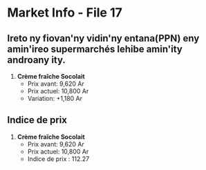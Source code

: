 # Market Info - File 17

## Ireto ny fiovan'ny vidin'ny entana(PPN) eny amin'ireo supermarchés lehibe amin'ity androany ity.

1. **Crème fraîche Socolait**
   - Prix avant: 9,620 Ar
   - Prix actuel: 10,800 Ar
   - Variation: +1,180 Ar



## Indice de prix

1. **Crème fraîche Socolait**
   - Prix avant: 9,620 Ar
   - Prix actuel: 10,800 Ar
   - Indice de prix : 112.27


